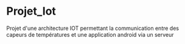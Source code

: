# Projet_Iot
Projet d'une architecture IOT permettant la communication entre des capeurs de températures et une application android via un serveur
